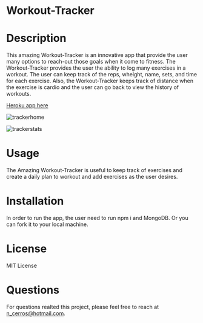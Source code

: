 # Workout-Tracker

# Description

This amazing Workout-Tracker is an innovative app that provide the user many options to reach-out those goals when it come to fitness. The Workout-Tracker provides the user the ability to log many exercises in a workout. The user can keep track of the reps, wheight, name, sets, and time for each exercise. Also, the Workout-Tracker keeps track of distance when the exercise is cardio and the user can go back to view the history of workouts. 


[Heroku app here](https://powerful-mesa-36166.herokuapp.com/?id=60bac51b308ee40015d64fa2)

![trackerhome](https://user-images.githubusercontent.com/72178042/120852852-618ad780-c540-11eb-9ad0-c0dad72189f8.png)

![trackerstats](https://user-images.githubusercontent.com/72178042/120852855-63ed3180-c540-11eb-879c-1e3e06346782.png)

# Usage

The Amazing Workout-Tracker is useful to keep track of exercises and create a daily plan to workout and add exercises as the user desires.

# Installation  

In order to run the app, the user need to run npm i and MongoDB. Or you can fork it to your local machine. 

# License

MIT License

# Questions

For questions realted this project, please feel free to reach at n_cerros@hotmail.com.


